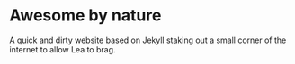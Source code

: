 Awesome by nature
=================

A quick and dirty website based on Jekyll staking out a small corner of the internet to allow Lea to brag.

